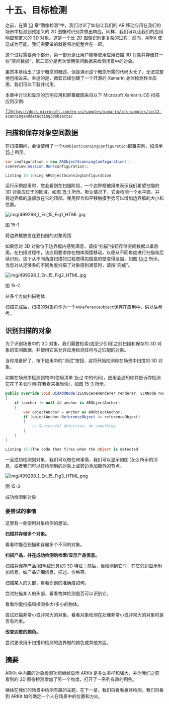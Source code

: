 # 十五、目标检测

之前，在第 [10](10.html) 章“图像检测”中，我们讨论了如何让我们的 AR 移动应用在我们的场景中检测到预定义的 2D 图像时识别并做出响应。同样，我们可以让我们的应用响应预定义的 3D 对象。这是一个比 2D 图像识别更复杂的过程；然而，ARKit 使这成为可能。我们需要做的就是将功能整合在一起。

这个过程需要两个部分，第一部分是让用户能够使用应用扫描 3D 对象并存储其一些“空间数据”，第二部分是再次使用空间数据来检测场景中的对象。

虽然本章给出了这个概念的概述，但是演示这个概念所需的代码太长了，无法完整地包括进来。幸运的是，微软已经创建了一个开源的 Xamarin 身体检测样本应用，我们可以下载并试用。

本章中讨论和显示的示例应用和屏幕截图来自以下 Microsoft Xamarin.iOS 扫描应用示例:

[T2`https://docs.microsoft.com/en-us/samples/xamarin/ios-samples/ios12-scanninganddetecting3dobjects/`](https://docs.microsoft.com/en-us/samples/xamarin/ios-samples/ios12-scanninganddetecting3dobjects/)

## 扫描和保存对象空间数据

在扫描期间，会话使用了一个`ARObjectScanningConfiguration`配置实例，如清单 [15-1](#PC1) 所示。

```cs
var configuration = new ARObjectScanningConfiguration();
sceneView.Session.Run(configuration);

Listing 15-1Using ARObjectScanningConfiguration

```

运行示例应用时，您会看到在扫描阶段，一个边界框被用来表示我们希望扫描的 3D 对象应位于的区域，如图 [15-1](#Fig1) 所示。默认情况下，它会检测一个水平面，并将边界框的底部放在它的顶部。使用捏合和平移触摸手势可以增加边界框的大小和位置。

![img/499298_1_En_15_Fig1_HTML.jpg](img/499298_1_En_15_Fig1_HTML.jpg)

图 15-1

将边界框放置在要扫描的对象周围

如果您对 3D 对象位于边界框内感到满意，请按“扫描”按钮存储空间数据以备后用。在扫描过程中，该应用要求你在物体周围移动，以便从不同角度进行扫描和后续识别。这个从不同角度扫描的过程使得包围盒的壁变得坚固，如图 [15-2](#Fig2) 所示。当您对从足够多的不同角度扫描了对象感到满意时，请按“完成”。

![img/499298_1_En_15_Fig2_HTML.jpg](img/499298_1_En_15_Fig2_HTML.jpg)

图 15-2

从多个方向扫描物体

扫描完成后，扫描的对象将作为一个`ARReferenceObject`保存在应用中，供以后参考。

## 识别扫描的对象

为了识别场景中的 3D 对象，我们需要检索(或至少引用)之前扫描和保存的 3D 对象的空间数据，并使用它来允许应用检测任何与之匹配的对象。

当你准备好了，按下应用中的“测试”按钮，这将开始检测你在场景中扫描的 3D 对象。

如果在场景中检测到物体(使用清单 [15-2](#PC2) 中的代码)，应用会通知你并告诉你检测它花了多长时间(在我看来相当快)，如图 [15-3](#Fig3) 所示。

```cs
public override void DidAddNode(ISCNSceneRenderer renderer, SCNNode node, ARAnchor anchor)
{
    if (anchor != null && anchor is ARObjectAnchor)
    {
        var objectAnchor = anchor as ARObjectAnchor;
        if (objectAnchor.ReferenceObject == referenceObject)
        {
            // Successful detection, do something
        }
    }
}

Listing 15-2The code that fires when the object is detected

```

一旦成功检测到对象，我们可以做任何事情，我们可以显示如图 [15-3](#Fig3) 所示的消息，或者我们可以在检测到的对象上或旁边添加额外的节点。

![img/499298_1_En_15_Fig3_HTML.png](img/499298_1_En_15_Fig3_HTML.png)

图 15-3

成功检测到对象

### 要尝试的事情

这里有一些使用对象检测的想法。

**扫描并存储多个对象。**

看看你能否扫描和存储多个不同的对象。

**扫描产品，并在成功检测后检索/显示产品信息。**

扫描并保存产品(如毛绒玩具)的 3D 特征；然后，当检测到它时，在它旁边显示附加信息，如产品详细信息、描述、价格等。

扫描某人的头部，看看识别的准确度如何。

尝试扫描某人的头部，看看物体检测是否可以识别它。

看看你能扫描和探测多大/多小的物体。

尝试扫描非常小或非常大的对象，看看对象检测在处理非常小或非常大的对象时是否有约束。

**改变边框的颜色。**

尝试更改用于扫描和检测的边界框的颜色或其他方面。

## 摘要

ARKit 中内置的对象检测功能继续显示 ARKit 是多么多样和强大，并为我们之前看到的 2D 图像检测增加了另一个维度，打开了一系列有趣的用例。

继续在我们的场景中检测有趣的主题，在下一章，我们将看看身体检测，我们将看到 ARKit 如何确定一个人在场景中的位置和方向。